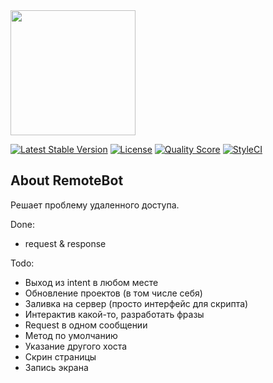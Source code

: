 <img src="https://fondbot.com/images/logo.png" width="200px">

[![Latest Stable Version](https://poser.pugx.org/fondbot/fondbot/v/stable?format=flat-square)](https://packagist.org/packages/fondbot/fondbot)
[![License](https://poser.pugx.org/fondbot/fondbot/license?format=flat-square)](https://packagist.org/packages/fondbot/fondbot)
[![Quality Score](https://img.shields.io/scrutinizer/g/fondbot/fondbot.svg?style=flat-square)](https://scrutinizer-ci.com/g/fondbot/fondbot)
[![StyleCI](https://styleci.io/repos/90851088/shield)](https://styleci.io/repos/90851088)

## About RemoteBot
Решает проблему удаленного доступа.

Done:
- request & response

Todo:
- Выход из intent в любом месте
- Обновление проектов (в том числе себя)
- Заливка на сервер (просто интерфейс для скрипта)
- Интерактив какой-то, разработать фразы
- Request в одном сообщении
- Метод по умолчанию
- Указание другого хоста
- Скрин страницы
- Запись экрана

